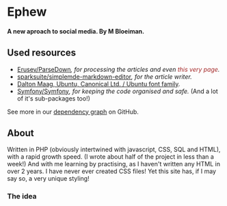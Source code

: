 # Ephew
#### A new aproach to social media. By M Bloeiman.

## Used resources
- [Erusev/ParseDown](https://parsedown.org/)_, for processing the articles and even <font color="brown">this very page</font>._
- [sparksuite/simplemde-markdown-editor](https://github.com/sparksuite/simplemde-markdown-editor)_, for the article writer._
- [Dalton Maag, Ubuntu, Canonical Ltd. / Ubuntu font family](https://design.ubuntu.com/font/).
- [Symfony/Symfony](https://github.com/symfony/symfony)_, for keeping the code organised and safe._ (And a lot of it's sub-packages too!)

See more in our [dependency graph](https://github.com/Ephew-org/Ephew/network/dependencies) on GitHub.

## About

Written in PHP (obviously intertwined with javascript, CSS, SQL and HTML), with a rapid growth speed. (I wrote about half of the project in less than a week!) And with me learning by practising, as I haven't written any HTML in over 2 years.
I have never ever created CSS files! Yet this site has, if I may say so, a very unique styling!</CENTER>
### The idea
